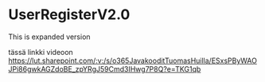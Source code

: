# UserRegisterV2.0
This is expanded version

tässä linkki videoon https://lut.sharepoint.com/:v:/s/o365JavakooditTuomasHuilla/ESxsPByWAOJPi86gwkAGZdoBE_zpYRgJ59Cmd3IHwg7P8Q?e=TKG1qb
